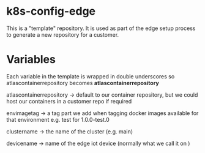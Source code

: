 # k8s-config-edge

This is a "template" repository. It is used as part of the edge setup process to generate a new repository for a customer.

# Variables
Each variable in the template is wrapped in double underscores so atlascontainerrepository becomes ____atlascontainerrepository____

atlascontainerrepository -> default to our container repository, but we could host our containers in a customer repo if required

envimagetag -> a tag part we add when tagging docker images available for that environment e.g. test for 1.0.0-test.0


clustername -> the name of the cluster (e.g. main)

devicename -> name of the edge iot device (normally what we call it on )
